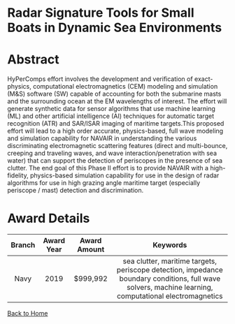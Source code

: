 
Radar Signature Tools for Small Boats in Dynamic Sea Environments
=================================================================

# Abstract


HyPerComps effort involves the development and verification of exact-physics, computational electromagnetics (CEM) modeling and simulation (M&S) software (SW) capable of accounting for both the submarine masts and the surrounding ocean at the EM wavelengths of interest. The effort will generate synthetic data for sensor algorithms that use machine learning (ML) and other artificial intelligence (AI) techniques for automatic target recognition (ATR) and SAR/ISAR imaging of maritime targets.This proposed effort will lead to a high order accurate, physics-based, full wave modeling and simulation capability for NAVAIR in understanding the various discriminating electromagnetic scattering features (direct and multi-bounce, creeping and traveling waves, and wave interaction/penetration with sea water) that can support the detection of periscopes in the presence of sea clutter. The end goal of this Phase II effort is to provide NAVAIR with a high-fidelity, physics-based simulation capability for use in the design of radar algorithms for use in high grazing angle maritime target (especially periscope / mast) detection and discrimination.  

# Award Details

|Branch|Award Year|Award Amount|Keywords|
| :---: | :---: | :---: | :---: |
|Navy|2019|$999,992|sea clutter, maritime targets, periscope detection, impedance boundary conditions, full wave solvers, machine learning, computational electromagnetics|
  
  


[Back to Home](https://github.com/chrischow/dod_sbir_awards/Reports/DJ/#1901)